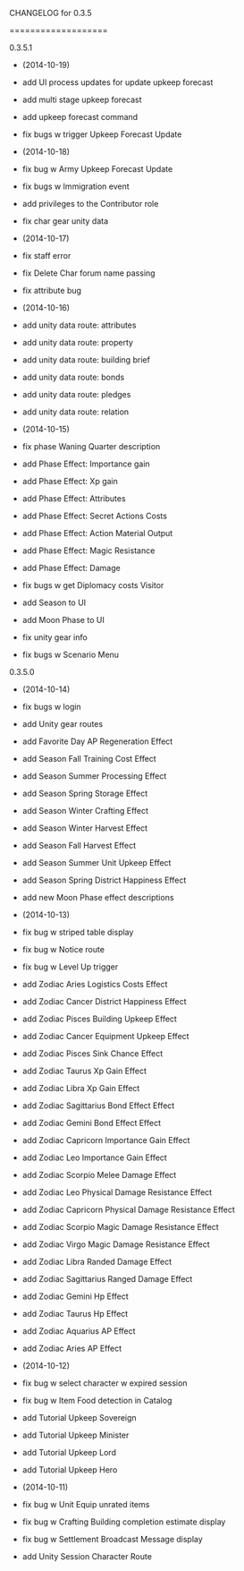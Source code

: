 CHANGELOG for 0.3.5

===================

0.3.5.1

* (2014-10-19)

 * add UI process updates for update upkeep forecast
 * add multi stage upkeep forecast
 * add upkeep forecast command
 * fix bugs w trigger Upkeep Forecast Update

* (2014-10-18)

 * fix bug w Army Upkeep Forecast Update
 * fix bugs w Immigration event
 * add privileges to the Contributor role
 * fix char gear unity data

* (2014-10-17)

 * fix staff error
 * fix Delete Char forum name passing
 * fix attribute bug

* (2014-10-16)

 * add unity data route: attributes
 * add unity data route: property
 * add unity data route: building brief
 * add unity data route: bonds
 * add unity data route: pledges
 * add unity data route: relation

* (2014-10-15)

 * fix phase Waning Quarter description
 * add Phase Effect: Importance gain
 * add Phase Effect: Xp gain
 * add Phase Effect: Attributes
 * add Phase Effect: Secret Actions Costs
 * add Phase Effect: Action Material Output
 * add Phase Effect: Magic Resistance
 * add Phase Effect: Damage
 * fix bugs w get Diplomacy costs Visitor
 * add Season to UI
 * add Moon Phase to UI
 * fix unity gear info
 * fix bugs w Scenario Menu

0.3.5.0

* (2014-10-14)

 * fix bugs w login
 * add Unity gear routes
 * add Favorite Day AP Regeneration Effect
 * add Season Fall Training Cost Effect
 * add Season Summer Processing Effect
 * add Season Spring Storage Effect
 * add Season Winter Crafting Effect
 * add Season Winter Harvest Effect
 * add Season Fall Harvest Effect
 * add Season Summer Unit Upkeep Effect
 * add Season Spring District Happiness Effect
 * add new Moon Phase effect descriptions

* (2014-10-13)

 * fix bug w striped table display
 * fix bug w Notice route
 * fix bug w Level Up trigger
 * add Zodiac Aries Logistics Costs Effect
 * add Zodiac Cancer District Happiness Effect
 * add Zodiac Pisces Building Upkeep Effect
 * add Zodiac Cancer Equipment Upkeep Effect
 * add Zodiac Pisces Sink Chance Effect
 * add Zodiac Taurus Xp Gain Effect
 * add Zodiac Libra Xp Gain Effect
 * add Zodiac Sagittarius Bond Effect Effect
 * add Zodiac Gemini Bond Effect Effect
 * add Zodiac Capricorn Importance Gain Effect
 * add Zodiac Leo Importance Gain Effect
 * add Zodiac Scorpio Melee Damage Effect
 * add Zodiac Leo Physical Damage Resistance Effect
 * add Zodiac Capricorn Physical Damage Resistance Effect
 * add Zodiac Scorpio Magic Damage Resistance Effect
 * add Zodiac Virgo Magic Damage Resistance Effect
 * add Zodiac Libra Randed Damage Effect
 * add Zodiac Sagittarius Ranged Damage Effect
 * add Zodiac Gemini Hp Effect
 * add Zodiac Taurus Hp Effect
 * add Zodiac Aquarius AP Effect
 * add Zodiac Aries AP Effect

* (2014-10-12)

 * fix bug w select character w expired session
 * fix bug w Item Food detection in Catalog
 * add Tutorial Upkeep Sovereign
 * add Tutorial Upkeep Minister
 * add Tutorial Upkeep Lord
 * add Tutorial Upkeep Hero

* (2014-10-11)

 * fix bug w Unit Equip unrated items
 * fix bug w Crafting Building completion estimate display
 * fix bug w Settlement Broadcast Message display
 * add Unity Session Character Route



